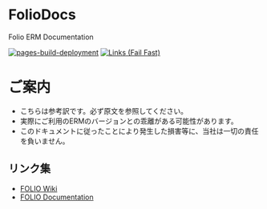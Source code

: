 # FolioDocs
Folio ERM Documentation

[![pages-build-deployment](https://github.com/EBSCO-Japan/FolioDocs/actions/workflows/pages/pages-build-deployment/badge.svg)](https://github.com/EBSCO-Japan/FolioDocs/actions/workflows/pages/pages-build-deployment)
[![Links (Fail Fast)](https://github.com/EBSCO-Japan/FolioDocs/actions/workflows/links-fail-fast.yml/badge.svg)](https://github.com/EBSCO-Japan/FolioDocs/actions/workflows/links-fail-fast.yml)

# ご案内
* こちらは参考訳です。必ず原文を参照してください。
* 実際にご利用のERMのバージョンとの乖離がある可能性があります。
* このドキュメントに従ったことにより発生した損害等に、当社は一切の責任を負いません。

## リンク集
* [FOLIO Wiki](https://wiki.folio.org/)
* [FOLIO Documentation](https://docs.folio.org/)

